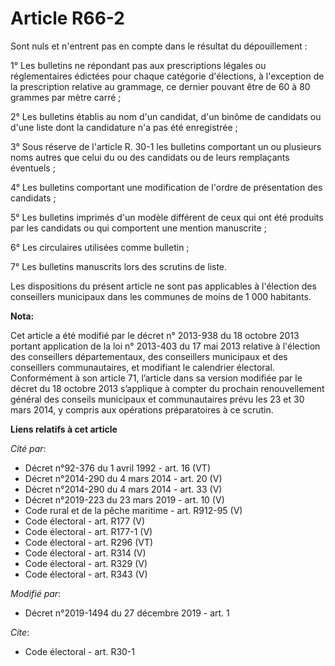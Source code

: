 # Article R66-2

Sont nuls et n'entrent pas en compte dans le résultat du dépouillement :

1° Les bulletins ne répondant pas aux prescriptions légales ou réglementaires édictées pour chaque catégorie d'élections, à
l'exception de la prescription relative au grammage, ce dernier pouvant être de 60 à 80 grammes par mètre carré ;

2° Les bulletins établis au nom d'un candidat, d'un binôme de candidats ou d'une liste dont la candidature n'a pas été
enregistrée ;

3° Sous réserve de l'article R. 30-1 les bulletins comportant un ou plusieurs noms autres que celui du ou des candidats ou de
leurs remplaçants éventuels ;

4° Les bulletins comportant une modification de l'ordre de présentation des candidats ;

5° Les bulletins imprimés d'un modèle différent de ceux qui ont été produits par les candidats ou qui comportent une mention
manuscrite ;

6° Les circulaires utilisées comme bulletin ;

7° Les bulletins manuscrits lors des scrutins de liste.

Les dispositions du présent article ne sont pas applicables à l'élection des conseillers municipaux dans les communes de
moins de 1 000 habitants.

**Nota:**

Cet article a été modifié par le décret n° 2013-938 du 18 octobre 2013 portant application de la loi n° 2013-403 du 17 mai
2013 relative à l'élection des conseillers départementaux, des conseillers municipaux et des conseillers communautaires, et
modifiant le calendrier électoral. Conformément à son article 71, l’article dans sa version modifiée par le décret du 18
octobre 2013 s’applique à compter du prochain renouvellement général des conseils municipaux et communautaires prévu les 23
et 30 mars 2014, y compris aux opérations préparatoires à ce scrutin.

**Liens relatifs à cet article**

_Cité par_:

  - Décret n°92-376 du 1 avril 1992 - art. 16 (VT)
  - Décret n°2014-290 du 4 mars 2014 - art. 20 (V)
  - Décret n°2014-290 du 4 mars 2014 - art. 33 (V)
  - Décret n°2019-223 du 23 mars 2019 - art. 10 (V)
  - Code rural et de la pêche maritime - art. R912-95 (V)
  - Code électoral - art. R177 (V)
  - Code électoral - art. R177-1 (V)
  - Code électoral - art. R296 (VT)
  - Code électoral - art. R314 (V)
  - Code électoral - art. R329 (V)
  - Code électoral - art. R343 (V)

_Modifié par_:

  - Décret n°2019-1494 du 27 décembre 2019 - art. 1

_Cite_:

  - Code électoral - art. R30-1
